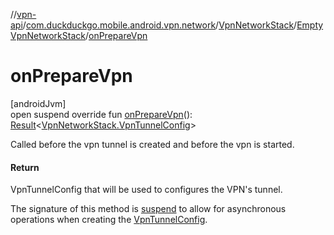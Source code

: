//[vpn-api](../../../../index.md)/[com.duckduckgo.mobile.android.vpn.network](../../index.md)/[VpnNetworkStack](../index.md)/[EmptyVpnNetworkStack](index.md)/[onPrepareVpn](on-prepare-vpn.md)

# onPrepareVpn

[androidJvm]\
open suspend override fun [onPrepareVpn](on-prepare-vpn.md)(): [Result](https://kotlinlang.org/api/latest/jvm/stdlib/kotlin/-result/index.html)&lt;[VpnNetworkStack.VpnTunnelConfig](../-vpn-tunnel-config/index.md)&gt;

Called before the vpn tunnel is created and before the vpn is started.

#### Return

VpnTunnelConfig that will be used to configures the VPN's tunnel.

The signature of this method is [suspend](https://kotlinlang.org/api/latest/jvm/stdlib/kotlin/index.html) to allow for asynchronous operations when creating the [VpnTunnelConfig](../-vpn-tunnel-config/index.md).
